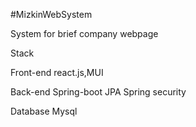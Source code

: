 #MizkinWebSystem

System for brief company webpage

Stack

Front-end
react.js,MUI

Back-end
Spring-boot
JPA
Spring security

Database
Mysql
